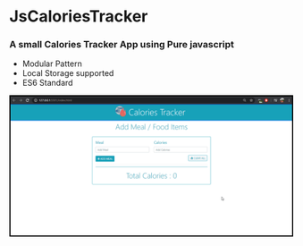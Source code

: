 # JsCaloriesTracker
### A small Calories Tracker App using Pure javascript
  - Modular Pattern
  - Local Storage supported
  - ES6 Standard

<img src="./img/caloriTracker.gif" width="600" style="border: 2px solid black">
